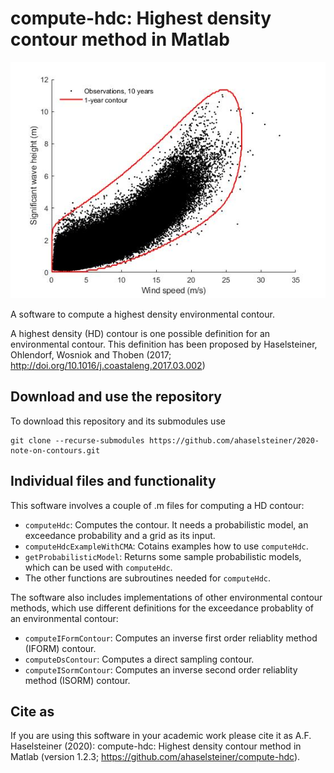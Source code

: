 # compute-hdc: Highest density contour method in Matlab
![Environmental contour](example-environmental-contour.jpg)

A software to compute a highest density environmental contour.

A highest density (HD) contour is one possible definition for an environmental 
contour. This definition has been proposed by Haselsteiner, Ohlendorf, 
Wosniok and Thoben (2017; http://doi.org/10.1016/j.coastaleng.2017.03.002)

## Download and use the repository
To download this repository and its submodules use
```console
git clone --recurse-submodules https://github.com/ahaselsteiner/2020-note-on-contours.git
```

## Individual files and functionality
This software involves a couple of .m files for computing a HD contour: 
* `computeHdc`: Computes the contour. It needs a probabilistic model, 
an exceedance probability and a grid as its input.
* `computeHdcExampleWithCMA`: Cotains examples how to use `computeHdc`.
* `getProbabilisticModel`: Returns some sample probabilistic models, 
which can be used with `computeHdc`. 
* The other functions are subroutines needed for `computeHdc`.

The software also includes implementations of other environmental contour 
methods, which use different definitions for the exceedance probablity 
of an environmental contour:
* `computeIFormContour`: Computes an inverse first order reliablity method 
(IFORM) contour.
* `computeDsContour`: Computes a direct sampling contour.
* `computeISormContour`: Computes an inverse second order reliablity method 
(ISORM) contour.

## Cite as
If you are using this software in your academic work please cite it as 
A.F. Haselsteiner (2020): compute-hdc: Highest density contour method in 
Matlab (version 1.2.3; https://github.com/ahaselsteiner/compute-hdc).
